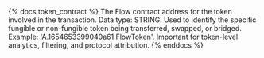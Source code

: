 {% docs token_contract %}
The Flow contract address for the token involved in the transaction. Data type: STRING. Used to identify the specific fungible or non-fungible token being transferred, swapped, or bridged. Example: 'A.1654653399040a61.FlowToken'. Important for token-level analytics, filtering, and protocol attribution.
{% enddocs %}